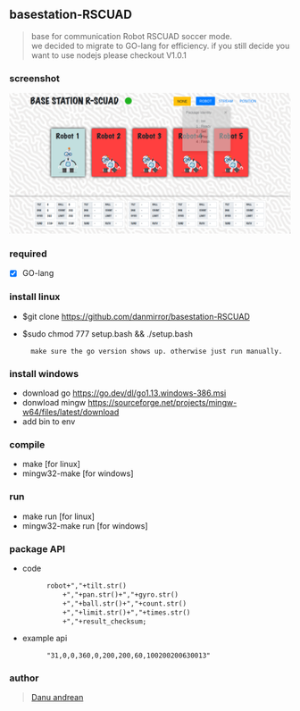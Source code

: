 ## basestation-RSCUAD
> base for communication Robot RSCUAD soccer mode. <br>
> we decided to migrate to GO-lang for efficiency. if you still decide you want to use nodejs please checkout V1.0.1


### screenshot
![alt text](https://github.com/danmirror/basestation-RSCUAD/blob/master/assets/image/ss.png)

### required
- [x] GO-lang

### install linux
- $git clone https://github.com/danmirror/basestation-RSCUAD
- $sudo chmod 777 setup.bash && ./setup.bash
	
		make sure the go version shows up. otherwise just run manually.

### install windows
- download go https://go.dev/dl/go1.13.windows-386.msi
- donwload mingw https://sourceforge.net/projects/mingw-w64/files/latest/download
- add bin to env

### compile
- make [for linux]
- mingw32-make [for windows]

### run 
- make run [for linux]
- mingw32-make run [for windows]


### package API
- code 
        
            robot+","+tilt.str()
				+","+pan.str()+","+gyro.str()
				+","+ball.str()+","+count.str()
				+","+limit.str()+","+times.str()
				+","+result_checksum;

- example api
        
            "31,0,0,360,0,200,200,60,100200200630013"


### author
> <a href="https://me-danuandrean.github.io/">Danu andrean</a>
